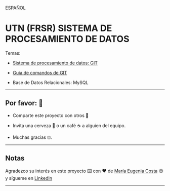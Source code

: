 ESPAÑOL

# UTN (FRSR) SISTEMA DE PROCESAMIENTO DE DATOS

Temas:

- [Sistema de procesamiento de datos: GIT](https://github.com/eugenia1984/UTN-FRSR-SISTEMA-DE-PROCESAMIENTO-DE-DATOS/tree/main/01_sistema_de_procesamiento_de_datos_git)

- [Guia de comandos de GIT](https://github.com/eugenia1984/UTN-FRSR-SISTEMA-DE-PROCESAMIENTO-DE-DATOS/tree/main/guia_de_comandos_git.pfd)

- Base de Datos Relacionales: MySQL



---

## Por favor: 🎁

* Comparte este proyecto con otros 📢

* Invita una cerveza 🍺 o un café ☕ a alguien del equipo.

* Muchas gracias 🤓.

---

## Notas

Agradezco su interés en este proyecto ⌨️ con ❤️ de [María Eugenia Costa](https://github.com/eugenia1984) 😊 y sígueme en [LinkedIn](http://www.linkedin.com/in/maríaeugeniacosta)

---